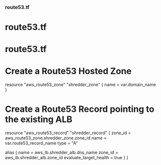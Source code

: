 ### route53.tf

# route53.tf
# route53.tf

# Create a Route53 Hosted Zone
resource "aws_route53_zone" "shredder_zone" {
  name = var.domain_name
}

# Create a Route53 Record pointing to the existing ALB
resource "aws_route53_record" "shredder_record" {
  zone_id = aws_route53_zone.shredder_zone.zone_id
  name    = var.route53_record_name
  type    = "A"

  alias {
    name                   = aws_lb.shredder_alb.dns_name
    zone_id                = aws_lb.shredder_alb.zone_id
    evaluate_target_health = true
  }
}
